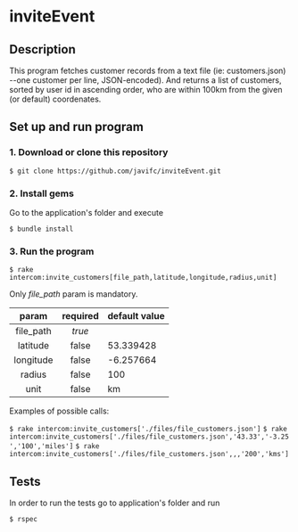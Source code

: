 # inviteEvent


## Description
This program fetches customer records from a text file (ie: customers.json) --one customer per line, JSON-encoded). And returns a list of customers, sorted by user id in ascending order, who are within 100km from the given (or default) coordenates.


## Set up and run program

### 1. Download or clone this repository 

```
$ git clone https://github.com/javifc/inviteEvent.git
```

### 2. Install gems

Go to the application's folder and execute

```
$ bundle install
```

### 3. Run the program

```
$ rake intercom:invite_customers[file_path,latitude,longitude,radius,unit]
```

Only *file_path* param is mandatory.

param | required | default value 
:-----------: | :------------: | :----------- 
file_path | *true* |  
latitude | false | 53.339428
longitude | false | -6.257664
radius | false | 100
unit | false | km 

Examples of possible calls:

`$ rake intercom:invite_customers['./files/file_customers.json']`
`$ rake intercom:invite_customers['./files/file_customers.json','43.33','-3.25','100','miles']`
`$ rake intercom:invite_customers['./files/file_customers.json',,,'200','kms']`


## Tests

In order to run the tests go to application's folder and run 

`$ rspec`
